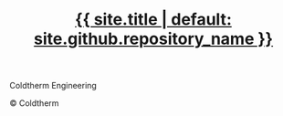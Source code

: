 <!DOCTYPE html>
<html lang="e">
  <head>
    <meta charset="UTF-8">
    <meta http-equiv="X-UA-Compatible" content="IE=edge">
    <meta name="viewport" content="width=device-width, initial-scale=1">
    <link rel="stylesheet" href="{{ "/assets/css/style.css?v=" | append: site.github.build_revision | relative_url }}">
    <!--[if lt IE 9]>
    <script src="https://cdnjs.cloudflare.com/ajax/libs/html5shiv/3.7.3/html5shiv.min.js"></script>
    <![endif]-->
  </head>
  <body>
    <div class="wrapper">
      <header>
        <h1><a href="{{ "/" | absolute_url }}">{{ site.title | default: site.github.repository_name }}</a></h1>
      </header>
      <section>
        <p>Coldtherm Engineering</p>
      </section>
      <footer>
        &copy; Coldtherm
      </footer>
    </div>
    <script src="{{ "/assets/js/scale.fix.js" | relative_url }}"></script>
  </body>
</html>